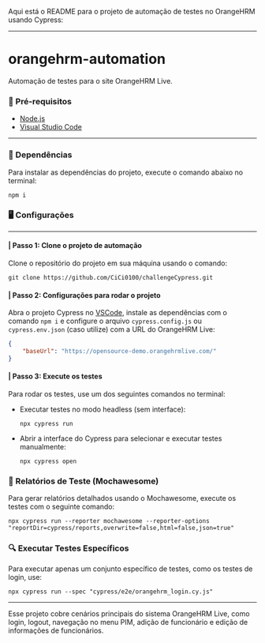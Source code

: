 Aqui está o README para o projeto de automação de testes no OrangeHRM usando Cypress:

---

# orangehrm-automation

Automação de testes para o site OrangeHRM Live.

### 📓 Pré-requisitos

- [Node.js](https://nodejs.org/en/download)
- [Visual Studio Code](https://code.visualstudio.com/Download)

<hr>

### 📃 Dependências
Para instalar as dependências do projeto, execute o comando abaixo no terminal:

```
npm i
```

### 🖥️ Configurações
---

#### | Passo 1: Clone o projeto de automação

Clone o repositório do projeto em sua máquina usando o comando:

```
git clone https://github.com/CiCi0100/challengeCypress.git
```

#### | Passo 2: Configurações para rodar o projeto 

Abra o projeto Cypress no [VSCode](https://code.visualstudio.com/Download), instale as dependências com o comando `npm i` e configure o arquivo `cypress.config.js` ou `cypress.env.json` (caso utilize) com a URL do OrangeHRM Live:

```json
{
    "baseUrl": "https://opensource-demo.orangehrmlive.com/"
}
```

#### | Passo 3: Execute os testes 

Para rodar os testes, use um dos seguintes comandos no terminal:

- Executar testes no modo headless (sem interface):

  ```
  npx cypress run
  ```

- Abrir a interface do Cypress para selecionar e executar testes manualmente:

  ```
  npx cypress open
  ```

### 📝 Relatórios de Teste (Mochawesome)

Para gerar relatórios detalhados usando o Mochawesome, execute os testes com o seguinte comando:

```
npx cypress run --reporter mochawesome --reporter-options "reportDir=cypress/reports,overwrite=false,html=false,json=true"
```

### 🔍 Executar Testes Específicos

Para executar apenas um conjunto específico de testes, como os testes de login, use:

```
npx cypress run --spec "cypress/e2e/orangehrm_login.cy.js"
```

---

Esse projeto cobre cenários principais do sistema OrangeHRM Live, como login, logout, navegação no menu PIM, adição de funcionário e edição de informações de funcionários.
